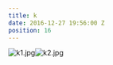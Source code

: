 ```yaml
---
title: k
date: 2016-12-27 19:56:00 Z
position: 16
---
```


![k1.jpg](/uploads/k1.jpg)![k2.jpg](/uploads/k2.jpg)